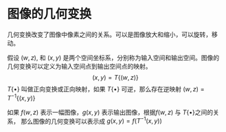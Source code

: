 # 图像的几何变换

几何变换改变了图像中像素之间的关系。可以是图像放大和缩小，可以旋转，移动。



假设 $(w,z)$, 和 $(x,y)$ 是两个空间坐标系，分别称为输入空间和输出空间。图像的几何变换可以定义为输入空间点到输出空间点的映射。
$$
(x,y)=T\{(w,z)\}
$$
$T\{\bullet\}$ 叫做正向变换或正向映射，如果 $T\{\bullet\}$ 可逆，那么存在逆映射 $(w,z)=T^{-1}\{(x,y)\}$



如果 $f(w,z)$ 表示一幅图像，$g(x,y)$ 表示输出图像，根据$f(w,z)$ 与 $T\{\bullet\}$之间的关系， 那么图像的几何变换可以表示成 $g(x,y)=f(T^{-1}(x,y))$





